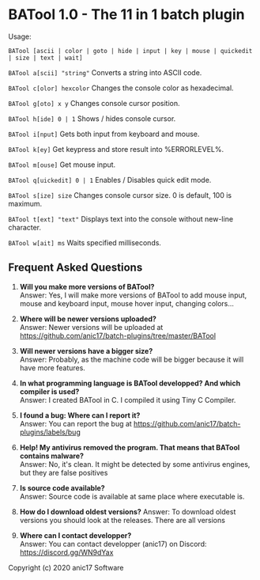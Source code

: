 # BATool 1.0 - The 11 in 1 batch plugin

Usage:

``BATool [ascii | color | goto | hide | input | key | mouse | quickedit | size | text | wait]``

``BATool a[scii] "string"``
Converts a string into ASCII code.

``BATool c[olor] hexcolor``
Changes the console color as hexadecimal.

``BATool g[oto] x y``
Changes console cursor position.

``BATool h[ide] 0 | 1``
Shows / hides console cursor.

``BATool i[nput]``
Gets both input from keyboard and mouse.

``BATool k[ey]``
Get keypress and store result into %ERRORLEVEL%.

``BATool m[ouse]``
Get mouse input.

``BATool q[uickedit] 0 | 1``
Enables / Disables quick edit mode.

``BATool s[ize] size``
Changes console cursor size. 0 is default, 100 is maximum.

``BATool t[ext] "text"``
Displays text into the console without new-line character.

``BATool w[ait] ms``
Waits specified milliseconds.



## Frequent Asked Questions

1) **Will you make more versions of BATool?**  
Answer: Yes, I will make more versions of BATool to add mouse input, mouse and keyboard input, mouse hover input, changing colors...

2) **Where will be newer versions uploaded?**  
Answer: Newer versions will be uploaded at https://github.com/anic17/batch-plugins/tree/master/BATool

3) **Will newer versions have a bigger size?**  
Answer: Probably, as the machine code will be bigger because it will have more features.

4) **In what programming language is BATool developped? And which compiler is used?**  
Answer: I created BATool in C. I compiled it using Tiny C Compiler.

5) **I found a bug: Where can I report it?**  
Answer: You can report the bug at https://github.com/anic17/batch-plugins/labels/bug

6) **Help! My antivirus removed the program. That means that BATool contains malware?**  
Answer: No, it's clean. It might be detected by some antivirus engines, but they are false positives

7) **Is source code available?**  
Answer: Source code is available at same place where executable is.

8) **How do I download oldest versions?**
Answer: To download oldest versions you should look at the releases. There are all versions

9) **Where can I contact developper?**  
Answer: You can contact developper (anic17) on Discord: https://discord.gg/WN9dYax

Copyright (c) 2020 anic17 Software
